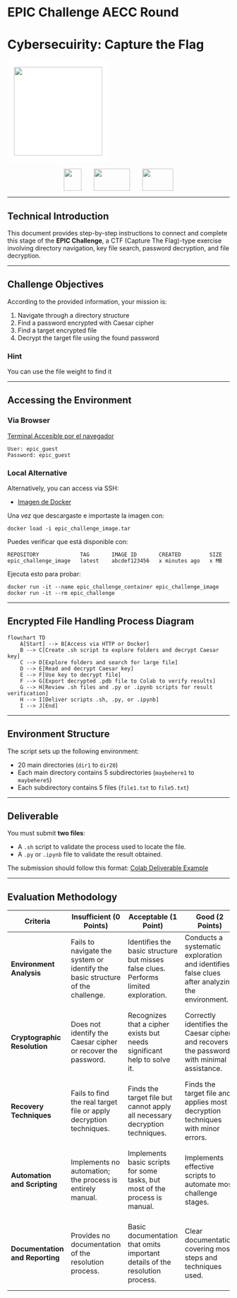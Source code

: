 # EPIC Challenge AECC Round

# Cybersecuirity: Capture the Flag


<div align="center" style="background-color: white; padding: 15px; border-radius: 8px; display: inline-block; margin: 0 auto;">
  <img src="https://ciencialatitud0.github.io/EPIC_5/images/uide.png" width="200">
</div>

<div align="center" style="margin-top: 15px;">
  <img src="https://s3.dualstack.us-east-2.amazonaws.com/pythondotorg-assets/media/community/logos/python-logo-only.png" width="40" height="50" style="margin: 0 12px; vertical-align: middle;">
  <img src="https://upload.wikimedia.org/wikipedia/commons/thumb/d/d0/Google_Colaboratory_SVG_Logo.svg/960px-Google_Colaboratory_SVG_Logo.svg.png" width="82" height="50" style="margin: 0 12px; vertical-align: middle;">
  <img src="https://d33wubrfki0l68.cloudfront.net/45825999a370278a2d392daafce3e7a95de0fff2/3bada/img/logo/svg/full_colored_light.svg" width="70" height="50" style="margin: 0 12px; vertical-align: middle;">
</div>

---


## Technical Introduction

This document provides step-by-step instructions to connect and complete this stage of the **EPIC Challenge**, a CTF (Capture The Flag)-type exercise involving directory navigation, key file search, password decryption, and file decryption.

---

## Challenge Objectives

According to the provided information, your mission is:

1. Navigate through a directory structure
2. Find a password encrypted with Caesar cipher
3. Find a target encrypted file
4. Decrypt the target file using the found password

###  Hint 
You can use the file weight to find it

---

## Accessing the Environment

### Via Browser

[Terminal Accesible por el navegador](http://shortline.proxy.rlwy.net:53282/)

```
User: epic_guest  
Password: epic_guest
```

### Local Alternative

Alternatively, you can access via SSH:

* [Imagen de Docker](https://drive.google.com/drive/u/0/folders/1gY8ZtA_0j8u8SzFG6WW-2v7EmTt2oMSS)

Una vez que descargaste e importaste la imagen con:

```
docker load -i epic_challenge_image.tar
```

Puedes verificar que está disponible con:

```
REPOSITORY             TAG       IMAGE ID       CREATED         SIZE
epic_challenge_image   latest    abcdef123456   x minutes ago   x MB
```

Ejecuta esto para probar:

```
docker run -it --name epic_challenge_container epic_challenge_image
docker run -it --rm epic_challenge
```

---

## Encrypted File Handling Process Diagram

```mermaid
flowchart TD
    A[Start] --> B[Access via HTTP or Docker]
    B --> C[Create .sh script to explore folders and decrypt Caesar key]
    C --> D[Explore folders and search for large file]
    D --> E[Read and decrypt Caesar key]
    E --> F[Use key to decrypt file]
    F --> G[Export decrypted .pdb file to Colab to verify results]
    G --> H[Review .sh files and .py or .ipynb scripts for result verification]
    H --> I[Deliver scripts .sh, .py, or .ipynb]
    I --> J[End]
```

---

## Environment Structure

The script sets up the following environment:

* 20 main directories (`dir1` to `dir20`)
* Each main directory contains 5 subdirectories (`maybehere1` to `maybehere5`)
* Each subdirectory contains 5 files (`file1.txt` to `file5.txt`)

---

## Deliverable

You must submit **two files**:

* A `.sh` script to validate the process used to locate the file.
* A `.py` or `.ipynb` file to validate the result obtained.

The submission should follow this format:
[Colab Deliverable Example](https://colab.research.google.com/drive/1AG0d2z8kajN1Y8asFLcHd6FqHbgoRZf3?usp=sharing)

---

## Evaluation Methodology

| **Criteria** | **Insufficient (0 Points)** | **Acceptable (1 Point)** | **Good (2 Points)** | **Excellent (3 Points)** | **Weight** |
|-------------|-----------------------------|---------------------------|----------------------|----------------------------|------------|
| **Environment Analysis** | Fails to navigate the system or identify the basic structure of the challenge. | Identifies the basic structure but misses false clues. Performs limited exploration. | Conducts a systematic exploration and identifies false clues after analyzing the environment. | Thorough environment analysis, quick identification of true and false clues, complete documentation of the process. | 20% |
| **Cryptographic Resolution** | Does not identify the Caesar cipher or recover the password. | Recognizes that a cipher exists but needs significant help to solve it. | Correctly identifies the Caesar cipher and recovers the password with minimal assistance. | Immediately identifies the Caesar cipher, determines the correct shift, and recovers the password independently. | 25% |
| **Recovery Techniques** | Fails to find the real target file or apply decryption techniques. | Finds the target file but cannot apply all necessary decryption techniques. | Finds the target file and applies most decryption techniques with minor errors. | Quickly finds the target file and correctly applies all decryption techniques (AES and multiple decompressions). | 30% |
| **Automation and Scripting** | Implements no automation; the process is entirely manual. | Implements basic scripts for some tasks, but most of the process is manual. | Implements effective scripts to automate most challenge stages. | Develops a complete script system that automates the entire process from start to finish with error handling. | 15% |
| **Documentation and Reporting** | Provides no documentation of the resolution process. | Basic documentation that omits important details of the resolution process. | Clear documentation covering most steps and techniques used. | Comprehensive, well-structured documentation with detailed explanations of each technique and decision made. | 10% |


